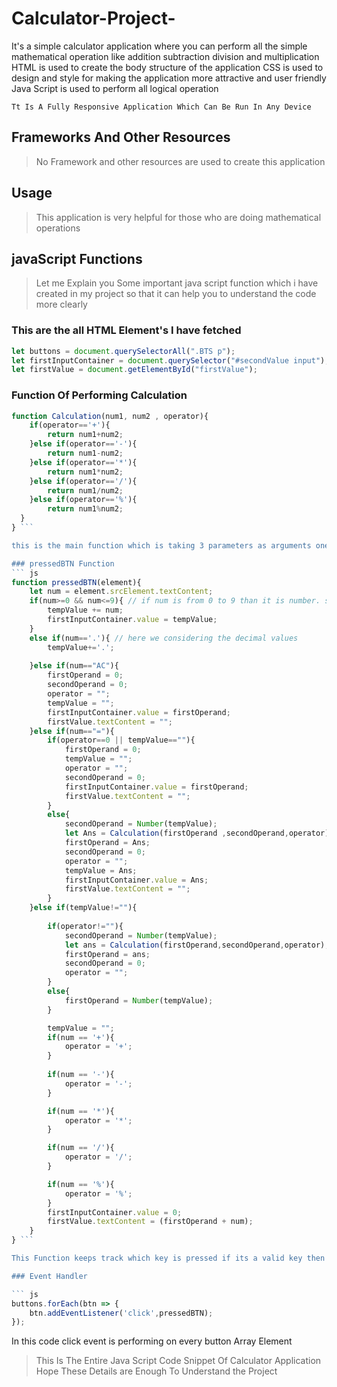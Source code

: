 # Calculator-Project-
It's a simple calculator application where you can perform all the simple mathematical operation like addition subtraction division and multiplication
HTML is used to create the body structure of the application 
CSS is used to design and style for making the application more attractive and user friendly
Java Script is used to perform all logical operation

`Tt Is A Fully Responsive Application Which Can Be Run In Any Device`

## Frameworks And Other Resources
   > No Framework and other resources are used to create this application

## Usage
   > This application is very helpful for those who are doing mathematical operations 


## javaScript Functions
   > Let me Explain you Some important java script function which i have created in my project so that it can help you to understand the code more clearly 

### This are the all HTML Element's I have fetched 

``` js
let buttons = document.querySelectorAll(".BTS p");
let firstInputContainer = document.querySelector("#secondValue input");
let firstValue = document.getElementById("firstValue");
```

### Function Of Performing Calculation 
``` js
function Calculation(num1, num2 , operator){
    if(operator=='+'){
        return num1+num2;
    }else if(operator=='-'){
        return num1-num2;
    }else if(operator=='*'){
        return num1*num2;
    }else if(operator=='/'){
        return num1/num2;
    }else if(operator=='%'){
        return num1%num2;
  }
} ```

this is the main function which is taking 3 parameters as arguments one is operator and remaining two are operands

### pressedBTN Function
``` js
function pressedBTN(element){
    let num = element.srcElement.textContent; 
    if(num>=0 && num<=9){ // if num is from 0 to 9 than it is number. so we are here storing numbers in String(tempValue variable)
        tempValue += num;
        firstInputContainer.value = tempValue;
    }
    else if(num=='.'){ // here we considering the decimal values 
        tempValue+='.';
        
    }else if(num=="AC"){
        firstOperand = 0;
        secondOperand = 0;
        operator = "";
        tempValue = "";
        firstInputContainer.value = firstOperand;
        firstValue.textContent = "";
    }else if(num=="="){
        if(operator==0 || tempValue==""){
            firstOperand = 0;
            tempValue = "";
            operator = "";
            secondOperand = 0;
            firstInputContainer.value = firstOperand;
            firstValue.textContent = "";
        }
        else{
            secondOperand = Number(tempValue);
            let Ans = Calculation(firstOperand ,secondOperand,operator);
            firstOperand = Ans;
            secondOperand = 0;
            operator = "";
            tempValue = Ans;
            firstInputContainer.value = Ans;
            firstValue.textContent = "";
        }
    }else if(tempValue!=""){
        
        if(operator!=""){
            secondOperand = Number(tempValue);
            let ans = Calculation(firstOperand,secondOperand,operator);
            firstOperand = ans;
            secondOperand = 0;
            operator = "";
        }
        else{
            firstOperand = Number(tempValue);
        }

        tempValue = "";
        if(num == '+'){
            operator = '+';
        }
        
        if(num == '-'){
            operator = '-';
        }

        if(num == '*'){
            operator = '*';
        }

        if(num == '/'){
            operator = '/';
        }

        if(num == '%'){
            operator = '%';
        } 
        firstInputContainer.value = 0; 
        firstValue.textContent = (firstOperand + num);
    }
} ```

This Function keeps track which key is pressed if its a valid key then it performs the operation corresponding to that pressed Key other wise it does nothing  

### Event Handler 

``` js
buttons.forEach(btn => {
    btn.addEventListener('click',pressedBTN);
});
```
In this code click event is performing on every button Array Element

>  This Is The Entire Java Script Code Snippet Of Calculator Application  Hope These Details are Enough To Understand the Project 

